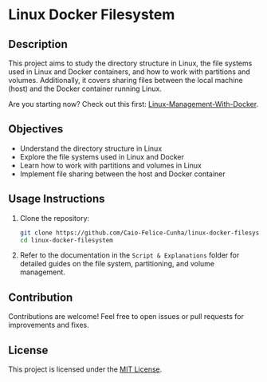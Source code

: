 # Linux Docker Filesystem

## Description

This project aims to study the directory structure in Linux, the file systems used in Linux and Docker containers, and how to work with partitions and volumes. Additionally, it covers sharing files between the local machine (host) and the Docker container running Linux.

Are you starting now? Check out this first: [Linux-Management-With-Docker](https://github.com/Caio-Felice-Cunha/Linux-Management-With-Docker).

## Objectives

- Understand the directory structure in Linux
- Explore the file systems used in Linux and Docker
- Learn how to work with partitions and volumes in Linux
- Implement file sharing between the host and Docker container

## Usage Instructions

1. Clone the repository:
    ```sh
    git clone https://github.com/Caio-Felice-Cunha/linux-docker-filesystem.git
    cd linux-docker-filesystem
    ```

4. Refer to the documentation in the `Script & Explanations` folder for detailed guides on the file system, partitioning, and volume management.

## Contribution

Contributions are welcome! Feel free to open issues or pull requests for improvements and fixes.

## License

This project is licensed under the [MIT License](LICENSE).
